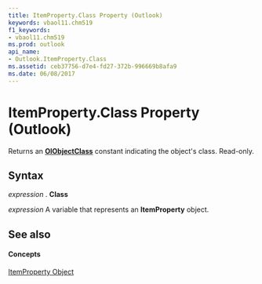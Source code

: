```yaml
---
title: ItemProperty.Class Property (Outlook)
keywords: vbaol11.chm519
f1_keywords:
- vbaol11.chm519
ms.prod: outlook
api_name:
- Outlook.ItemProperty.Class
ms.assetid: ceb37756-d7e4-fd27-372b-996669b8afa9
ms.date: 06/08/2017
---
```



# ItemProperty.Class Property (Outlook)

Returns an **[OlObjectClass](olobjectclass-enumeration-outlook.md)** constant indicating the object's class. Read-only.


## Syntax

 _expression_ . **Class**

 _expression_ A variable that represents an **ItemProperty** object.


## See also


#### Concepts


[ItemProperty Object](itemproperty-object-outlook.md)

